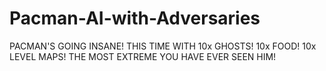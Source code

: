 Pacman-AI-with-Adversaries
==========================
PACMAN'S GOING INSANE!
THIS TIME WITH 10x GHOSTS!
10x FOOD!
10x LEVEL MAPS!
THE MOST EXTREME YOU HAVE EVER SEEN HIM!
